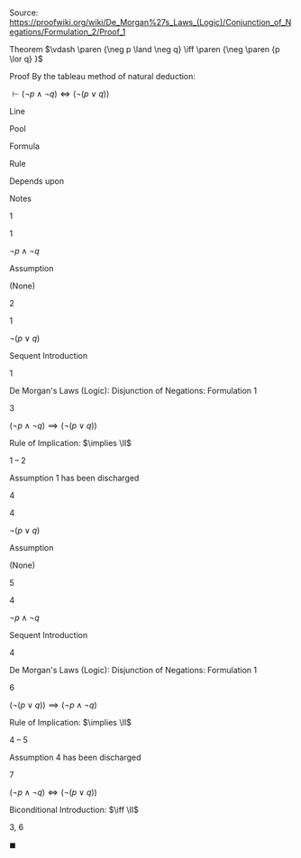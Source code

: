 # 

Source: https://proofwiki.org/wiki/De_Morgan%27s_Laws_(Logic)/Conjunction_of_Negations/Formulation_2/Proof_1

Theorem
$\vdash \paren {\neg p \land \neg q} \iff \paren {\neg \paren {p \lor q} }$


Proof
By the tableau method of natural deduction:


$\vdash \left({\neg p \land \neg q}\right) \iff \left({\neg \left({p \lor q}\right)}\right)$


Line


Pool

Formula

Rule

Depends upon

Notes


1


1

$\neg p \land \neg q$

Assumption

(None)




2


1

$\neg \left({p \lor q}\right)$

Sequent Introduction

1

De Morgan's Laws (Logic): Disjunction of Negations: Formulation 1


3




$\left({\neg p \land \neg q}\right) \implies \left({\neg \left({p \lor q}\right)}\right)$

Rule of Implication: $\implies \II$

1 – 2

Assumption 1 has been discharged


4


4

$\neg \left({p \lor q}\right)$

Assumption

(None)




5


4

$\neg p \land \neg q$

Sequent Introduction

4

De Morgan's Laws (Logic): Disjunction of Negations: Formulation 1


6




$\left({\neg \left({p \lor q}\right)}\right) \implies \left({\neg p \land \neg q}\right)$

Rule of Implication: $\implies \II$

4 – 5

Assumption 4 has been discharged


7




$\left({\neg p \land \neg q}\right) \iff \left({\neg \left({p \lor q}\right)}\right)$

Biconditional Introduction: $\iff \II$

3, 6



$\blacksquare$





